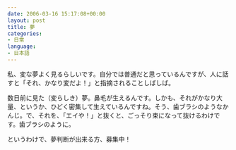 ```yaml
---
date: 2006-03-16 15:17:08+00:00
layout: post
title: 夢
categories:
- 日常
language:
- 日本語
---
```


私、変な夢よく見るらしいです。自分では普通だと思っているんですが、人に話すと「それ、かなり変だよ！」と指摘されることしばしば。

数日前に見た（変らしき）夢。鼻毛が生えるんです。しかも、それがかなり大量、というか、ひどく密集して生えているんですね。そう、歯ブラシのようなかんじ。で、それを、「エイや！」と抜くと、ごっそり束になって抜けるわけです。歯ブラシのように。

というわけで、夢判断が出来る方、募集中！

